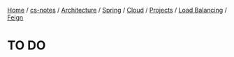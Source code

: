 [Home](https://mengxianbin.github.io) /
[cs-notes](https://mengxianbin.github.io/cs-notes/site) /
[Architecture](https://mengxianbin.github.io/cs-notes/site/Architecture) /
[Spring](https://mengxianbin.github.io/cs-notes/site/Architecture/Spring) /
[Cloud](https://mengxianbin.github.io/cs-notes/site/Architecture/Spring/Cloud) /
[Projects](https://mengxianbin.github.io/cs-notes/site/Architecture/Spring/Cloud/Projects) /
[Load Balancing](https://mengxianbin.github.io/cs-notes/site/Architecture/Spring/Cloud/Projects/Load%20Balancing) /
[Feign](https://mengxianbin.github.io/cs-notes/site/Architecture/Spring/Cloud/Projects/Load%20Balancing/Feign)

# TO DO
